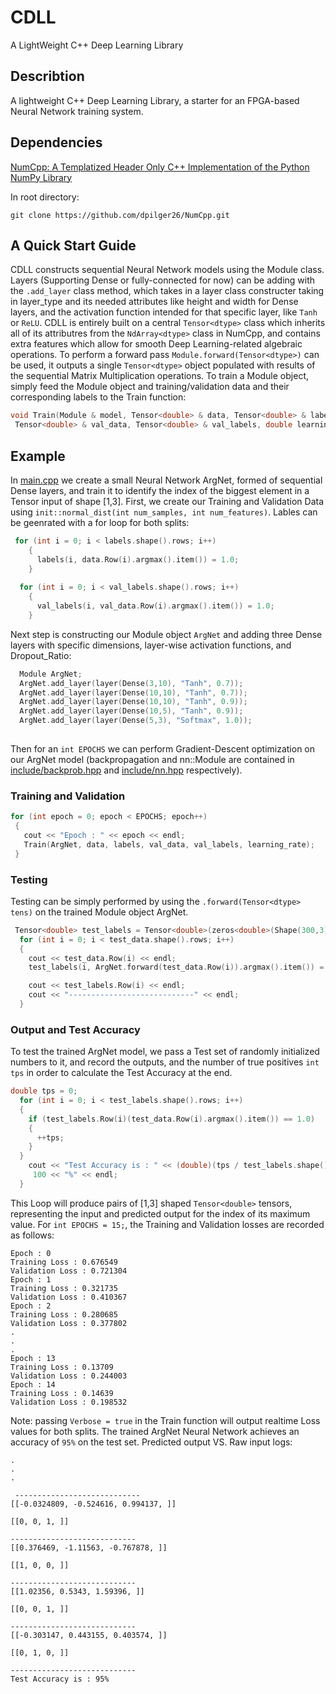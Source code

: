# CDLL

A LightWeight C++ Deep Learning Library
## Describtion

A lightweight C++ Deep Learning Library, a starter for an FPGA-based Neural Network training system.

## Dependencies

[NumCpp: A Templatized Header Only C++ Implementation of the Python NumPy Library](https://github.com/dpilger26/NumCpp)

In root directory:

```
git clone https://github.com/dpilger26/NumCpp.git
```
## A Quick Start Guide

CDLL constructs sequential Neural Network models using the Module class. Layers (Supporting Dense or fully-connected for now) can be adding with the
`.add_layer` class method, which takes in a layer class constructer taking in layer_type and its needed attributes like height and width for Dense layers, and the activation function intended for that specific layer, like `Tanh` or `ReLU`.
CDLL is entirely built on a central `Tensor<dtype>` class which inherits all of its attributres from the `NdArray<dtype>` class in NumCpp, and contains extra features which allow for smooth Deep Learning-related algebraic operations. To perform a forward pass `Module.forward(Tensor<dtype>)` can be used, it outputs a single `Tensor<dtype>` object populated with results of the sequential Matrix Multiplication operations. To train a Module object, simply feed the Module object and training/validation data and their corresponding labels to the Train function:


```cpp
void Train(Module & model, Tensor<double> & data, Tensor<double> & labels,\
 Tensor<double> & val_data, Tensor<double> & val_labels, double learning_rate, bool Verbose = false)
```
 

## Example
 
In [main.cpp](https://github.com/EddCBen/CDLL/blob/main/main.cpp) we create a small Neural Network ArgNet, formed of sequential Dense layers, and train it 
to identify the index of the biggest element in a Tensor<double> input of shape [1,3].
First, we create our Training and Validation Data using `init::normal_dist(int num_samples, int num_features)`. Lables can be geenrated with a for loop for both splits:
```cpp
 for (int i = 0; i < labels.shape().rows; i++)
    {
      labels(i, data.Row(i).argmax().item()) = 1.0;
    }
  
  for (int i = 0; i < val_labels.shape().rows; i++)
    {
      val_labels(i, val_data.Row(i).argmax().item()) = 1.0;
    }
 ```
Next step is constructing our Module object `ArgNet` and adding three Dense layers with specific dimensions, layer-wise activation functions, and Dropout_Ratio:
```cpp
  Module ArgNet;
  ArgNet.add_layer(layer(Dense(3,10), "Tanh", 0.7));
  ArgNet.add_layer(layer(Dense(10,10), "Tanh", 0.7));
  ArgNet.add_layer(layer(Dense(10,10), "Tanh", 0.9));  
  ArgNet.add_layer(layer(Dense(10,5), "Tanh", 0.9));
  ArgNet.add_layer(layer(Dense(5,3), "Softmax", 1.0)); 
  
``` 
 Then for an `int EPOCHS` we can perform Gradient-Descent optimization on our ArgNet model (backpropagation and nn::Module are contained in [include/backprob.hpp](https://github.com/EddCBen/CDLL/blob/main/include/backprob.hpp) and [include/nn.hpp](https://github.com/EddCBen/CDLL/blob/main/include/nn.hpp) respectively). 

### Training and Validation
 ```cpp
 for (int epoch = 0; epoch < EPOCHS; epoch++)
  { 
    cout << "Epoch : " << epoch << endl;
    Train(ArgNet, data, labels, val_data, val_labels, learning_rate);
  }
 ```
### Testing
Testing can be simply performed by using the `.forward(Tensor<dtype> tens)` on the trained Module object ArgNet.
 
```cpp
 Tensor<double> test_labels = Tensor<double>(zeros<double>(Shape(300,3)));
  for (int i = 0; i < test_data.shape().rows; i++)
  {
    cout << test_data.Row(i) << endl;
    test_labels(i, ArgNet.forward(test_data.Row(i)).argmax().item()) = 1.0;

    cout << test_labels.Row(i) << endl;
    cout << "----------------------------" << endl;
  }
```
### Output and Test Accuracy
                                                  
To test the trained ArgNet model, we pass a Test set of randomly initialized numbers to it, and record the outputs, and the number of true positives
`int tps` in order to calculate the Test Accuracy at the end.
```cpp
double tps = 0;
  for (int i = 0; i < test_labels.shape().rows; i++)
  {
    if (test_labels.Row(i)(test_data.Row(i).argmax().item()) == 1.0)
    {
      ++tps;
    }
  }
    cout << "Test Accuracy is : " << (double)(tps / test_labels.shape().rows) *\
     100 << "%" << endl;
  }                                                  
```
This Loop will produce pairs of [1,3] shaped `Tensor<double>` tensors, representing the input and predicted output for the index of its maximum value.
For `int EPOCHS = 15;`, the Training and Validation losses are recorded as follows:
```
Epoch : 0
Training Loss : 0.676549
Validation Loss : 0.721304
Epoch : 1
Training Loss : 0.321735
Validation Loss : 0.410367
Epoch : 2
Training Loss : 0.280685
Validation Loss : 0.377802
.
.
.
Epoch : 13
Training Loss : 0.13709
Validation Loss : 0.244003
Epoch : 14
Training Loss : 0.14639
Validation Loss : 0.198532

 ```
Note: passing `Verbose = true` in the Train function will output realtime Loss values for both splits.
The trained ArgNet Neural Network achieves an accuracy of `95%` on the test set. 
Predicted output VS. Raw input logs:
```
.
.
.

 ----------------------------
[[-0.0324809, -0.524616, 0.994137, ]]

[[0, 0, 1, ]]

----------------------------
[[0.376469, -1.11563, -0.767878, ]]

[[1, 0, 0, ]]

----------------------------
[[1.02356, 0.5343, 1.59396, ]]

[[0, 0, 1, ]]

----------------------------
[[-0.303147, 0.443155, 0.403574, ]]

[[0, 1, 0, ]]

----------------------------
Test Accuracy is : 95%

```
